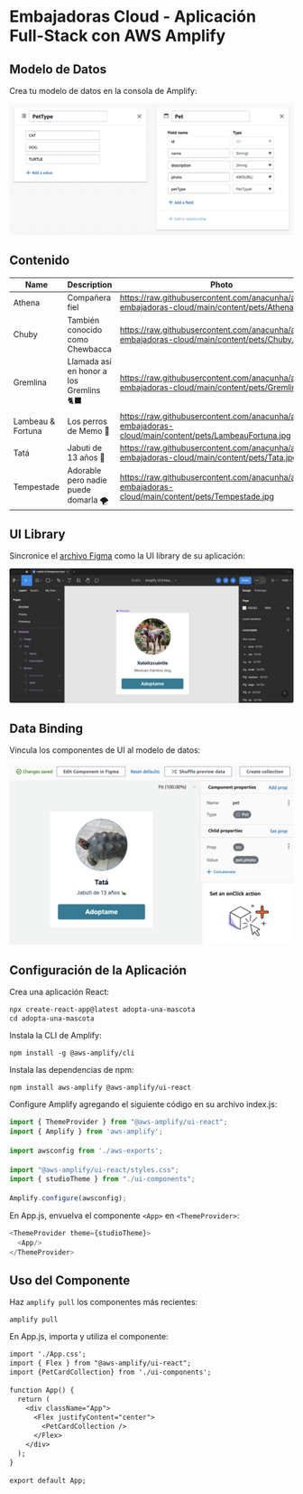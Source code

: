 # Embajadoras Cloud - Aplicación Full-Stack con AWS Amplify

## Modelo de Datos

Crea tu modelo de datos en la consola de Amplify:

![Data Model](https://raw.githubusercontent.com/anacunha/amplify-embajadoras-cloud/main/content/DataModel.png)

## Contenido

| Name              | Description                                     | Photo                                                                                                     | Type   |
| ----------------- | ----------------------------------------------- | --------------------------------------------------------------------------------------------------------- | ------ |
| Athena            | Compañera fiel                                  | https://raw.githubusercontent.com/anacunha/amplify-embajadoras-cloud/main/content/pets/Athena.jpg         | DOG    |
| Chuby             | También conocido como Chewbacca                 | https://raw.githubusercontent.com/anacunha/amplify-embajadoras-cloud/main/content/pets/Chuby.jpg          | DOG    |
| Gremlina          | Llamada así en honor a los Gremlins 🐈‍⬛          | https://raw.githubusercontent.com/anacunha/amplify-embajadoras-cloud/main/content/pets/Gremlina.png       | CAT    |
| Lambeau & Fortuna | Los perros de Memo 🖤                           | https://raw.githubusercontent.com/anacunha/amplify-embajadoras-cloud/main/content/pets/LambeauFortuna.jpg | DOG    |
| Tatá              | Jabuti de 13 años 🐢                            | https://raw.githubusercontent.com/anacunha/amplify-embajadoras-cloud/main/content/pets/Tata.jpg           | TURTLE |
| Tempestade        | Adorable pero nadie puede domarla 🌪            | https://raw.githubusercontent.com/anacunha/amplify-embajadoras-cloud/main/content/pets/Tempestade.jpg     | CAT    |

## UI Library

Sincronice el [archivo Figma](https://www.figma.com/file/IR938yKiMwblIN1AZcd8ES/Amplify-UI-Embajadoras-Cloud?type=design&node-id=861%3A3635&mode=design&t=gpCnrIyjoNlT4Iyn-1) como la UI library de su aplicación:

![Figma](https://raw.githubusercontent.com/anacunha/amplify-embajadoras-cloud/main/content/Figma.png)

## Data Binding

Vincula los componentes de UI al modelo de datos:

![Data Binding](https://raw.githubusercontent.com/anacunha/amplify-embajadoras-cloud/main/content/DataBinding.png)

## Configuración de la Aplicación

Crea una aplicación React:

```shell
npx create-react-app@latest adopta-una-mascota
cd adopta-una-mascota
```

Instala la CLI de Amplify:

```shell
npm install -g @aws-amplify/cli
```

Instala las dependencias de npm:

```shell
npm install aws-amplify @aws-amplify/ui-react
```

Configure Amplify agregando el siguiente código en su archivo index.js:

```javascript
import { ThemeProvider } from "@aws-amplify/ui-react";
import { Amplify } from 'aws-amplify';

import awsconfig from './aws-exports';

import "@aws-amplify/ui-react/styles.css";
import { studioTheme } from "./ui-components";

Amplify.configure(awsconfig);
```

En App.js, envuelva el componente `<App>` en `<ThemeProvider>`:

```javascript
<ThemeProvider theme={studioTheme}>
  <App/>
</ThemeProvider>
```

## Uso del Componente

Haz `amplify pull` los componentes más recientes:

```shell
amplify pull
```

En App.js, importa y utiliza el componente:

```javscript
import './App.css';
import { Flex } from "@aws-amplify/ui-react";
import {PetCardCollection} from './ui-components';

function App() {
  return (
    <div className="App">
      <Flex justifyContent="center">
        <PetCardCollection />
      </Flex>
    </div>
  );
}

export default App;
```
